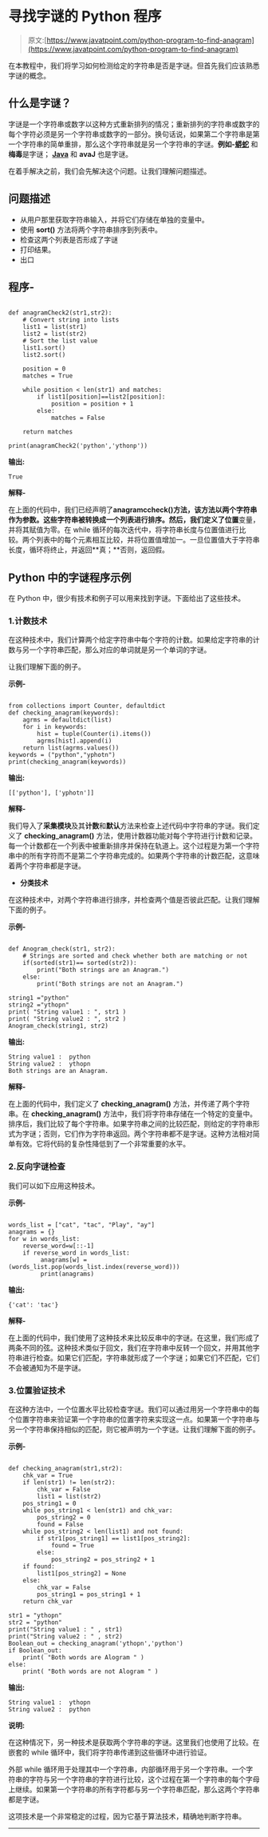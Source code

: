 # 寻找字谜的 Python 程序

> 原文:[https://www.javatpoint.com/python-program-to-find-anagram](https://www.javatpoint.com/python-program-to-find-anagram)

在本教程中，我们将学习如何检测给定的字符串是否是字谜。但首先我们应该熟悉字谜的概念。

## 什么是字谜？

字谜是一个字符串或数字以这种方式重新排列的情况；重新排列的字符串或数字的每个字符必须是另一个字符串或数字的一部分。换句话说，如果第二个字符串是第一个字符串的简单重排，那么这个字符串就是另一个字符串的字谜。**例如-**[**蟒蛇**](https://www.javatpoint.com/python-tutorial) 和**梅毒**是字谜； [**Java**](https://www.javatpoint.com/java-tutorial) 和 **avaJ** 也是字谜。

在着手解决之前，我们会先解决这个问题。让我们理解问题描述。

## 问题描述

*   从用户那里获取字符串输入，并将它们存储在单独的变量中。
*   使用 **sort()** 方法将两个字符串排序到列表中。
*   检查这两个列表是否形成了字谜
*   打印结果。
*   出口

## 程序-

```

def anagramCheck2(str1,str2):
    # Convert string into lists
    list1 = list(str1)
    list2 = list(str2)
    # Sort the list value
    list1.sort()
    list2.sort()

    position = 0
    matches = True

    while position < len(str1) and matches:
        if list1[position]==list2[position]:
            position = position + 1
        else:
            matches = False

    return matches

print(anagramCheck2('python','ythonp'))

```

**输出:**

```
True

```

**解释-**

在上面的代码中，我们已经声明了**anagramccheck()**方法，该方法以两个字符串作为参数。这些字符串被转换成一个列表进行排序。然后，我们定义了**位置**变量，并将其赋值为零。在 while 循环的每次迭代中，将字符串长度与位置值进行比较。两个列表中的每个元素相互比较，并将位置值增加一。一旦位置值大于字符串长度，循环将终止，并返回**真；**否则，返回假。

## Python 中的字谜程序示例

在 Python 中，很少有技术和例子可以用来找到字谜。下面给出了这些技术。

### 1.计数技术

在这种技术中，我们计算两个给定字符串中每个字符的计数。如果给定字符串的计数与另一个字符串匹配，那么对应的单词就是另一个单词的字谜。

让我们理解下面的例子。

**示例-**

```

from collections import Counter, defaultdict
def checking_anagram(keywords):
    agrms = defaultdict(list)
    for i in keywords:
        hist = tuple(Counter(i).items())
        agrms[hist].append(i)
    return list(agrms.values())
keywords = ("python","yphotn")
print(checking_anagram(keywords))

```

**输出:**

```
[['python'], ['yphotn']]

```

**解释-**

我们导入了**采集模块**及其**计数**和**默认**方法来检查上述代码中字符串的字谜。我们定义了 **checking_anagram()** 方法，使用计数器功能对每个字符进行计数和记录。每一个计数都在一个列表中被重新排序并保持在轨道上。这个过程是为第一个字符串中的所有字符而不是第二个字符串完成的。如果两个字符串的计数匹配，这意味着两个字符串都是字谜。

*   **分类技术**

在这种技术中，对两个字符串进行排序，并检查两个值是否彼此匹配。让我们理解下面的例子。

**示例-**

```

def Anogram_check(str1, str2):
    # Strings are sorted and check whether both are matching or not
    if(sorted(str1)== sorted(str2)):
        print("Both strings are an Anagram.")
    else:
        print("Both strings are not an Anagram.")

string1 ="python"
string2 ="ythopn"
print( "String value1 : ", str1 )
print( "String value2 : ", str2 )
Anogram_check(string1, str2)

```

**输出:**

```
String value1 :  python
String value2 :  ythopn
Both strings are an Anagram.

```

**解释-**

在上面的代码中，我们定义了 **checking_anagram()** 方法，并传递了两个字符串。在 **checking_anagram()** 方法中，我们将字符串存储在一个特定的变量中。排序后，我们比较了每个字符串。如果字符串之间的比较匹配，则给定的字符串形式为字谜；否则，它们作为字符串返回。两个字符串都不是字谜。这种方法相对简单有效。它将代码的复杂性降低到了一个非常重要的水平。

### 2.反向字谜检查

我们可以如下应用这种技术。

**示例-**

```

words_list = ["cat", "tac", "Play", "ay"]
anagrams = {}
for w in words_list:
    reverse_word=w[::-1]
    if reverse_word in words_list:
         anagrams[w] = (words_list.pop(words_list.index(reverse_word)))
         print(anagrams)

```

**输出:**

```
{'cat': 'tac'}

```

**解释-**

在上面的代码中，我们使用了这种技术来比较反串中的字谜。在这里，我们形成了两条不同的弦。这种技术类似于回文，我们在字符串中反转一个回文，并用其他字符串进行检查。如果它们匹配，字符串就形成了一个字谜；如果它们不匹配，它们不会被通知为不是字谜。

### 3.位置验证技术

在这种方法中，一个位置水平比较检查字谜。我们可以通过用另一个字符串中的每个位置字符串来验证第一个字符串的位置字符来实现这一点。如果第一个字符串与另一个字符串保持相似的匹配，则它被声明为一个字谜。让我们理解下面的例子。

**示例-**

```

def checking_anagram(str1,str2):
    chk_var = True
    if len(str1) != len(str2):
        chk_var = False
        list1 = list(str2)
    pos_string1 = 0
    while pos_string1 < len(str1) and chk_var:
        pos_string2 = 0
        found = False
    while pos_string2 < len(list1) and not found:
        if str1[pos_string1] == list1[pos_string2]:
            found = True
        else:
            pos_string2 = pos_string2 + 1
    if found:
        list1[pos_string2] = None
    else:
        chk_var = False
        pos_string1 = pos_string1 + 1
    return chk_var

str1 = "ythopn"
str2 = "python"
print("String value1 : " , str1)
print("String value2 : " , str2)
Boolean_out = checking_anagram('ythopn','python')
if Boolean_out:
    print( "Both words are Alogram " )
else:
    print( "Both words are not Alogram " )

```

**输出:**

```
String value1 :  ythopn
String value2 :  python

```

**说明:**

在这种情况下，另一种技术是获取两个字符串的字谜。这里我们也使用了比较。在嵌套的 while 循环中，我们将字符串传递到这些循环中进行验证。

外部 while 循环用于处理其中一个字符串，内部循环用于另一个字符串。一个字符串的字符与另一个字符串的字符进行比较，这个过程在第一个字符串的每个字母上继续。如果第一个字符串的所有字符都与另一个字符串匹配，那么这两个字符串都是字谜。

这项技术是一个非常稳定的过程，因为它基于算法技术，精确地判断字符串。

* * *